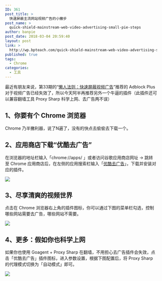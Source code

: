 ```yaml
---
ID: 361
post_title: >
  快速屏蔽主流网站视频广告的小撇步
post_name: >
  quick-shield-mainstream-web-video-advertising-small-pie-steps
author: banpie
post_date: 2018-03-04 20:59:40
layout: post
link: >
  http://wp.bpteach.com/quick-shield-mainstream-web-video-advertising-small-pie-steps/
published: true
tags:
  - Chrome
categories:
  - 工具
---
```

最近有朋友来说，第33期的“[懒人法则：快速屏蔽视频广告](http://www.banpie.info/how-to-block-video-ads/)”推荐的 Adblock Plus 对于视频广告已经失效了，所以今天阿半再推荐另外一个牛逼的插件（此插件还可以兼容翻墙工具 Proxy Sharp 科学上网、去广告两不误）

## 1、你要有个 Chrome 浏览器

Chrome 乃半撇利器，说了N遍了，没有的快点去偷偷去下载一个。

## 2、应用商店下载“优酷去广告”

在浏览器的地址栏输入「chrome://apps/ 」或者访问谷歌应用商店网址 -&gt; 跳转至 Chrome 应用商店后，在左侧的应用搜索栏输入「[优酷去广告](https://chrome.google.com/webstore/detail/%E4%BC%98%E9%85%B7%E5%8E%BB%E5%B9%BF%E5%91%8A-%E6%8F%92%E4%BB%B6%E5%B7%B2%E6%94%AF%E6%8C%81%E4%BC%98%E9%85%B7%E3%80%81%E5%9C%9F%E8%B1%86%E3%80%81%E7%88%B1%E5%A5%87%E8%89%BA%E3%80%81%E4%B9%90%E8%A7%86%E7%BD%91%E3%80%81/peddmpbdeelbhgfjnmlkfgeddigonncm?hl=zh-CN)」，下载并安装对应的插件。

![](http://mmbiz.qpic.cn/mmbiz/z3T1vlHdIXicl9WlBu1UhqeEvd7gaTOv1X8Vc9azIv6N81FU8dq7SNiabl33e63xAibg7QiaQDiaCZJ4Q6AiaB5lRiaMg/0)

## 3、尽享清爽的视频世界

点击在 Chrome 浏览器右上角的插件图标，你可以通过下图的菜单栏勾选，控制哪些网站需要去广告，哪些网站不需要。

![](http://mmbiz.qpic.cn/mmbiz/z3T1vlHdIXicl9WlBu1UhqeEvd7gaTOv1VOTsG4TV1K4LqVia6MKY0w7eibGBow7B7fvgJ8ibsBMnFt6JkvJjxJxnw/0)

## 4、更多：假如你也科学上网

如果你也使用 Goagent + Proxy Sharp 在翻墙，不用担心去广告插件会失效，点击「优酷去广告」插件图标，进入参数设置，根据下图配置后，将 Proxy Sharp 的代理模式切换为「自动模式」即可。

![](http://mmbiz.qpic.cn/mmbiz/z3T1vlHdIXicl9WlBu1UhqeEvd7gaTOv1icPVYXd3ZdVSvKicPPaxiacW5agviaZFzRSOMEY9ULPMG24sHfhEDzOlHg/0)